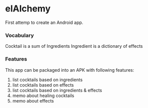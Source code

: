 # elAlchemy
First attemp to create an Android app. 

### Vocabulary
Cocktail is a sum of Ingredients
Ingredient is a dictionary of effects

### Features
This app can be packaged into an APK with following features:
1. list cocktails based on ingredients
2. list cocktails based on effects
3. list cocktails based on ingredients & effects
4. memo about healing cocktails
5. memo about effects
